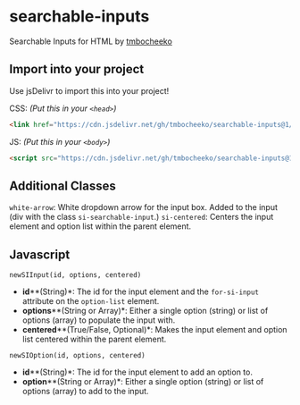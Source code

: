 # searchable-inputs
Searchable Inputs for HTML by [tmbocheeko]()

## Import into your project
Use jsDelivr to import this into your project!

CSS: _(Put this in your `<head>`)_

```html
<link href="https://cdn.jsdelivr.net/gh/tmbocheeko/searchable-inputs@1/styles.css" rel="stylesheet" type="text/css" />
```

JS: _(Put this in your `<body>`)_

```html
<script src="https://cdn.jsdelivr.net/gh/tmbocheeko/searchable-inputs@1/script.js" crossorigin="anonymous" defer></script>
```

## Additional Classes

`white-arrow`: White dropdown arrow for the input box. Added to the input (div with the class `si-searchable-input`.)
`si-centered`: Centers the input element and option list within the parent element.

## Javascript 

`newSIInput(id, options, centered)`
- **id****(String)*: The id for the input element and the `for-si-input` attribute on the `option-list` element.
- **options****(String or Array)*: Either a single option (string) or list of options (array) to populate the input with.
- **centered****(True/False, Optional)*: Makes the input element and option list centered within the parent element.

`newSIOption(id, options, centered)`
- **id****(String)*: The id for the input element to add an option to.
- **option****(String or Array)*: Either a single option (string) or list of options (array) to add to the input.
